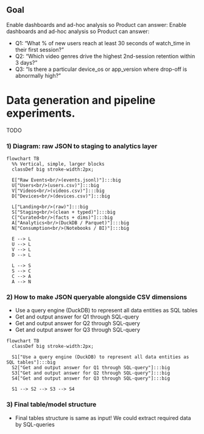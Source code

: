 ## Goal
Enable dashboards and ad-hoc analysis so Product can answer:
Enable dashboards and ad-hoc analysis so Product can answer:
- Q1: “What % of new users reach at least 30 seconds of watch_time in their first session?”
- Q2: “Which video genres drive the highest 2nd-session retention within 3 days?”
- Q3: “Is there a particular device_os or app_version where drop-off is abnormally high?”


# Data generation and pipeline experiments.
TODO

### 1) Diagram: raw JSON to staging to analytics layer

```mermaid
flowchart TB
  %% Vertical, simple, larger blocks
  classDef big stroke-width:2px;

  E["Raw Events<br/>(events.jsonl)"]:::big
  U["Users<br/>(users.csv)"]:::big
  V["Videos<br/>(videos.csv)"]:::big
  D["Devices<br/>(devices.csv)"]:::big

  L["Landing<br/>(raw)"]:::big
  S["Staging<br/>(clean + typed)"]:::big
  C["Curated<br/>(facts + dims)"]:::big
  A["Analytics<br/>(DuckDB / Parquet)"]:::big
  N["Consumption<br/>(Notebooks / BI)"]:::big

  E --> L
  U --> L
  V --> L
  D --> L

  L --> S
  S --> C
  C --> A
  A --> N
```

### 2) How to make JSON queryable alongside CSV dimensions
- Use a query engine (DuckDB) to represent all data entities as SQL tables
- Get and output answer for Q1 through SQL-query
- Get and output answer for Q2 through SQL-query
- Get and output answer for Q3 through SQL-query

```mermaid
flowchart TB
  classDef big stroke-width:2px;

  S1["Use a query engine (DuckDB) to represent all data entities as SQL tables"]:::big
  S2["Get and output answer for Q1 through SQL-query"]:::big
  S3["Get and output answer for Q2 through SQL-query"]:::big
  S4["Get and output answer for Q3 through SQL-query"]:::big

  S1 --> S2 --> S3 --> S4
```

### 3) Final table/model structure 
- Final tables structure is same as input! We could extract required data by SQL-queries 

